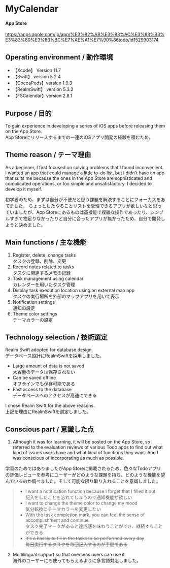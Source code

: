 # MyCalendar

#### App Store 
https://apps.apple.com/jp/app/%E3%82%AB%E3%83%AC%E3%83%B3%E3%83%80%E3%83%BC%E7%AE%A1%E7%90%86todo/id1529903174




## Operating environment / 動作環境
* 【Xcode】 Version 11.7
* 【Swift】 version 5.2.4
* 【CocoaPods】version 1.9.3
* 【RealmSwift】 version 5.3.2
* 【FSCalendar】version 2.8.1


## Purpose / 目的
To gain experience in developing a series of iOS apps before releasing them on the App Store.  
App Storeにリリースするまでの一連のiOSアプリ開発の経験を積むため。


## Theme reason / テーマ理由
As a beginner, I first focused on solving problems that I found inconvenient.  
I wanted an app that could manage a little to-do list, but I didn't have an app that suits me because the ones in the App Store are sophisticated and complicated operations, or too simple and unsatisfactory. I decided to develop it myself.  

初学者のため、まずは自分が不便だと思う課題を解決することにフォーカスをあてました。
ちょっとしたやることリストを管理できるアプリが欲しいなと思っていましたが、App Storeにあるものは高機能で複雑な操作であったり、シンプルすぎて物足りなかったりと自分に合ったアプリが無かったため、自分で開発しようと決めました。


## Main functions / 主な機能
1. Register, delete, change tasks  
  タスクの登録、削除、変更
2. Record notes related to tasks  
  タスクに関連するメモの記録
3. Task management using calendar  
  カレンダーを用いたタスク管理
4. Display task execution location using an external map app  
  タスクの実行場所を外部のマップアプリを用いて表示
5. Notification settings  
  通知の設定
6. Theme color settings  
  テーマカラーの設定


## Technology selection / 技術選定
Realm Swift adopted for database design.  
データベース設計にRealmSwiftを採用しました。  

* Large amount of data is not saved  
  大容量のデータは保存されない
* Can be saved offline  
  オフラインでも保存可能である  
* Fast access to the database  
  データベースへのアクセスが高速にできる  

I chose Realm Swift for the above reasons.  
上記を理由にRealmSwiftを選定しました。


## Conscious part / 意識した点
1. Although it was for learning, it will be posted on the App Store, so I referred to the evaluation reviews of various Todo apps to find out what kind of issues users have and what kind of functions they want. And I was conscious of incorporating as much as possible.

 学習のためではありましたがApp Storeに掲載されるため、色々なTodoアプリの評価レビューを参考にユーザーがどのような課題を持ち、どのような機能を望んでいるのか調べました。そして可能な限り取り入れることを意識しました。  

> * I want a notification function because I forget that I filled it out  
>   記入をしたことを忘れてしまうので通知機能が欲しい  
> * I want to change the theme color to change my mood  
>   気分転換にテーマカラーを変更したい
> * With the task completion mark, you can feel the sense of accomplishment and continue.  
>   タスク完了マークがあると達成感を味わうことができ、継続することができる  
> * ~~It's a hassle to fill in the tasks to be performed every day~~  
>   ~~毎日実行するタスクを毎回記入するのが手間である~~
  

2. Multilingual support so that overseas users can use it.  
   海外のユーザーにも使ってもらえるように多言語対応しました。

